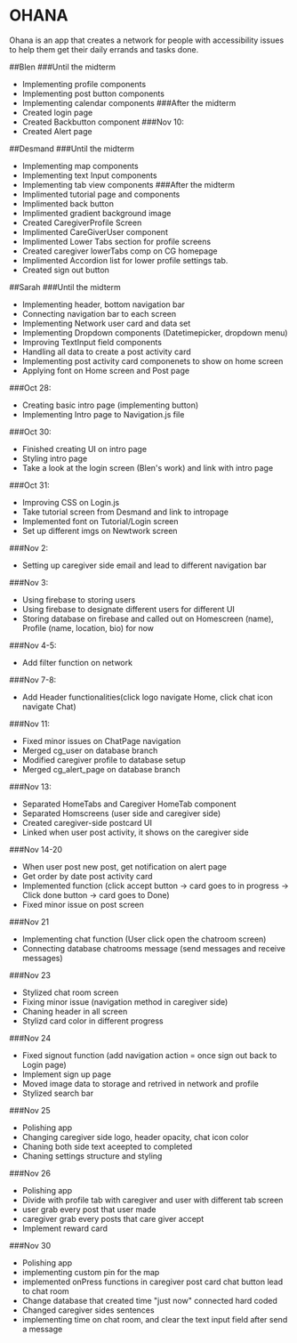 # OHANA
Ohana is an app that creates a network for people with accessibility issues to help them get their daily errands and tasks done.

##Blen
###Until the midterm
- Implementing profile components
- Implementing post button components
- Implementing calendar components
###After the midterm
- Created login page 
- Created Backbutton component
###Nov 10:
- Created Alert page

##Desmand
###Until the midterm
- Implementing map components
- Implementing text Input components
- Implementing tab view components
###After the midterm
- Implimented tutorial page and components
- Implimented back button
- Implimented gradient background image
- Created CaregiverProfile Screen
- Implimented CareGiverUser component
- Implimented Lower Tabs section for profile screens 
- Created caregiver lowerTabs comp on CG homepage
- Implimented Accordion list for lower profile settings tab.
- Created sign out button

##Sarah
###Until the midterm
- Implementing header, bottom navigation bar
- Connecting navigation bar to each screen
- Implementing Network user card and data set
- Implementing Dropdown components (Datetimepicker, dropdown menu)
- Improving TextInput field components
- Handling all data to create a post activity card
- Implementing post activity card componenets to show on home screen
- Applying font on Home screen and Post page

###Oct 28:
- Creating basic intro page (implementing button)
- Implementing Intro page to Navigation.js file

###Oct 30:
- Finished creating UI on intro page
- Styling intro page
- Take a look at the login screen (Blen's work) and link with intro page

###Oct 31:
- Improving CSS on Login.js
- Take tutorial screen from Desmand and link to intropage
- Implemented font on Tutorial/Login screen
- Set up different imgs on Newtwork screen

###Nov 2:
- Setting up caregiver side email and lead to different navigation bar

###Nov 3:
- Using firebase to storing users
- Using firebase to designate different users for different UI
- Storing database on firebase and called out on Homescreen (name), Profile (name, location, bio) for now

###Nov 4-5:
- Add filter function on network

###Nov 7-8:
- Add Header functionalities(click logo navigate Home, click chat icon navigate Chat)

###Nov 11:
- Fixed minor issues on ChatPage navigation
- Merged cg_user on database branch
- Modified caregiver profile to database setup
- Merged cg_alert_page on database branch

###Nov 13:
- Separated HomeTabs and Caregiver HomeTab component
- Separated Homscreens (user side and caregiver side)
- Created caregiver-side postcard UI
- Linked when user post activity, it shows on the caregiver side

###Nov 14-20
- When user post new post, get notification on alert page
- Get order by date post activity card
- Implemented function (click accept button -> card goes to in progress -> Click done button -> card goes to Done)
- Fixed minor issue on post screen

###Nov 21
- Implementing chat function (User click open the chatroom screen)
- Connecting database chatrooms message (send messages and receive messages)

###Nov 23
- Stylized chat room screen
- Fixing minor issue (navigation method in caregiver side)
- Chaning header in all screen
- Stylizd card color in different progress

###Nov 24
- Fixed signout function (add navigation action = once sign out back to Login page)
- Implement sign up page
- Moved image data to storage and retrived in network and profile
- Stylized search bar

###Nov 25
- Polishing app 
- Changing caregiver side logo, header opacity, chat icon color
- Chaning both side text aceepted to completed
- Chaning settings structure and styling

###Nov 26
- Polishing app
- Divide with profile tab with caregiver and user with different tab screen
- user grab every post that user made
- caregiver grab every posts that care giver accept
- Implement reward card

###Nov 30
- Polishing app
- implementing custom pin for the map
- implemented onPress functions in caregiver post card chat button lead to chat room
- Change database that created time "just now" connected hard coded
- Changed caregiver sides sentences
- implementing time on chat room, and clear the text input field after send a message

